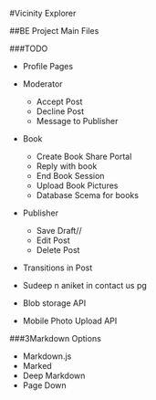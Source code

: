 #Vicinity Explorer

##BE Project Main Files

###TODO

- Profile Pages

- Moderator
  - Accept Post
  - Decline Post
  - Message to Publisher

- Book
  - Create Book Share Portal
  - Reply with book
  - End Book Session
  - Upload Book Pictures
  - Database Scema for books

- Publisher
  - Save Draft//
  - Edit Post
  - Delete Post

- Transitions in Post
- Sudeep n aniket in contact us pg
- Blob storage API
- Mobile Photo Upload API


###3Markdown Options

- Markdown.js
- Marked
- Deep Markdown
- Page Down
